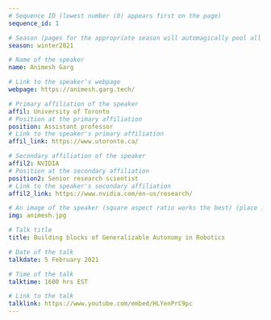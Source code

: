 ```yaml
---
# Sequence ID (lowest number (0) appears first on the page)
sequence_id: 1

# Season (pages for the appropriate season will automagically pool all speakers that gave a talk in the season)
season: winter2021

# Name of the speaker
name: Animesh Garg

# Link to the speaker's webpage
webpage: https://animesh.garg.tech/

# Primary affiliation of the speaker
affil: University of Toronto
# Position at the primary affiliation
position: Assistant professor
# Link to the speaker's primary affiliation
affil_link: https://www.utoronto.ca/

# Secondary affiliation of the speaker
affil2: NVIDIA
# Position at the secondary affiliation
position2: Senior research scientist
# Link to the speaker's secondary affiliation
affil2_link: https://www.nvidia.com/en-us/research/

# An image of the speaker (square aspect ratio works the best) (place in the `assets/img/speakers` directory)
img: animesh.jpg

# Talk title
title: Building blocks of Generalizable Autonomy in Robotics

# Date of the talk
talkdate: 5 February 2021

# Time of the talk
talktime: 1600 hrs EST

# Link to the talk
talklink: https://www.youtube.com/embed/HLYenPrC9pc
---
```


<!-- Whatever you write below will be disregarded -->
